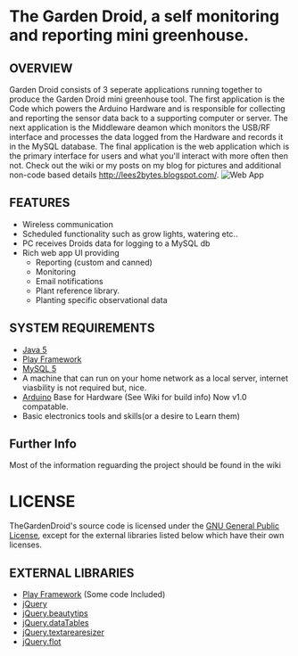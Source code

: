 # The Garden Droid, a self monitoring and reporting mini greenhouse.

## OVERVIEW
Garden Droid consists of 3 seperate applications running together to produce the Garden Droid mini greenhouse tool. The first application is the Code which powers the Arduino Hardware and is responsible for collecting and reporting the sensor data back to a supporting computer or server. The next application is the Middleware deamon which monitors the USB/RF interface and processes the data logged from the Hardware and records it in the MySQL database. The final application is the web application which is the primary interface for users and what you'll interact with more often then not. Check out the wiki or my posts on my blog for pictures and additional non-code based details <http://lees2bytes.blogspot.com/>.
![Web App](https://lh5.googleusercontent.com/_siA-HB1thIA/TVFyaaQCwXI/AAAAAAAAAMc/d8rC4VQHFZ4/GDHome.jpg)

## FEATURES

- Wireless communication
- Scheduled functionality such as grow lights, watering etc..
- PC receives Droids data for logging to a MySQL db
- Rich web app UI providing
    - Reporting (custom and canned)
    - Monitoring
    - Email notifications
    - Plant reference library.
    - Planting specific observational data

## SYSTEM REQUIREMENTS

- [Java 5](http://java.com) 
- [Play Framework](http://www.playframework.org)
- [MySQL 5](http://mysql.com/)
- A machine that can run on your home network as a local server, internet viasbility is not required but, nice.
- [Arduino](http://arduino.cc/) Base for Hardware (See Wiki for build info) Now v1.0 compatable.
- Basic electronics tools and skills(or a desire to Learn them)

## Further Info
Most of the information reguarding the project should be found in the wiki

# LICENSE

TheGardenDroid's source code is licensed under the
[GNU General Public License](http://www.gnu.org/licenses/gpl.html),
except for the  external libraries listed below which have their own licenses.

## EXTERNAL LIBRARIES

- [Play Framework](http://www.playframework.org) (Some code Included) 
- [jQuery](http://jquery.com/)
- [jQuery.beautytips](http://plugins.jquery.com/project/bt)
- [jQuery.dataTables](http://datatables.net/index)
- [jQuery.textarearesizer](http://plugins.jquery.com/project/TextAreaResizer)
- [jQuery.flot](http://code.google.com/p/flot/)
